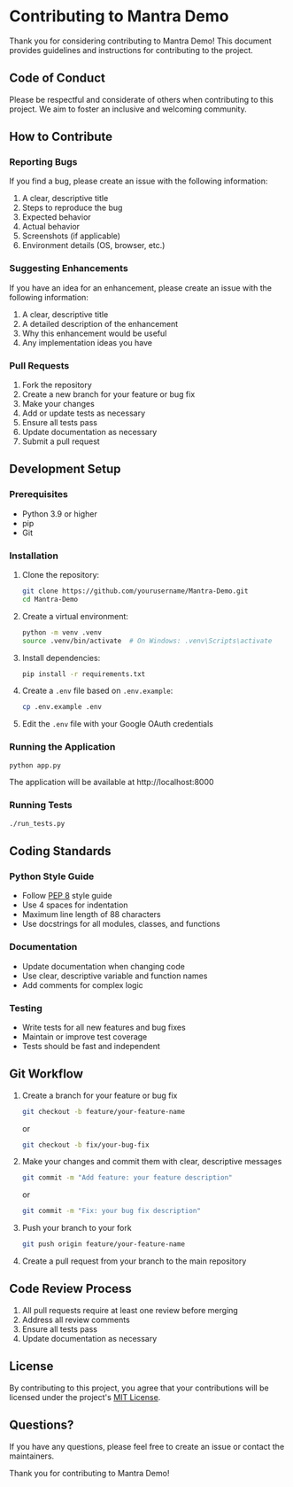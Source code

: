# Contributing to Mantra Demo

Thank you for considering contributing to Mantra Demo! This document provides guidelines and instructions for contributing to the project.

## Code of Conduct

Please be respectful and considerate of others when contributing to this project. We aim to foster an inclusive and welcoming community.

## How to Contribute

### Reporting Bugs

If you find a bug, please create an issue with the following information:

1. A clear, descriptive title
2. Steps to reproduce the bug
3. Expected behavior
4. Actual behavior
5. Screenshots (if applicable)
6. Environment details (OS, browser, etc.)

### Suggesting Enhancements

If you have an idea for an enhancement, please create an issue with the following information:

1. A clear, descriptive title
2. A detailed description of the enhancement
3. Why this enhancement would be useful
4. Any implementation ideas you have

### Pull Requests

1. Fork the repository
2. Create a new branch for your feature or bug fix
3. Make your changes
4. Add or update tests as necessary
5. Ensure all tests pass
6. Update documentation as necessary
7. Submit a pull request

## Development Setup

### Prerequisites

- Python 3.9 or higher
- pip
- Git

### Installation

1. Clone the repository:
   ```bash
   git clone https://github.com/yourusername/Mantra-Demo.git
   cd Mantra-Demo
   ```

2. Create a virtual environment:
   ```bash
   python -m venv .venv
   source .venv/bin/activate  # On Windows: .venv\Scripts\activate
   ```

3. Install dependencies:
   ```bash
   pip install -r requirements.txt
   ```

4. Create a `.env` file based on `.env.example`:
   ```bash
   cp .env.example .env
   ```

5. Edit the `.env` file with your Google OAuth credentials

### Running the Application

```bash
python app.py
```

The application will be available at http://localhost:8000

### Running Tests

```bash
./run_tests.py
```

## Coding Standards

### Python Style Guide

- Follow [PEP 8](https://www.python.org/dev/peps/pep-0008/) style guide
- Use 4 spaces for indentation
- Maximum line length of 88 characters
- Use docstrings for all modules, classes, and functions

### Documentation

- Update documentation when changing code
- Use clear, descriptive variable and function names
- Add comments for complex logic

### Testing

- Write tests for all new features and bug fixes
- Maintain or improve test coverage
- Tests should be fast and independent

## Git Workflow

1. Create a branch for your feature or bug fix
   ```bash
   git checkout -b feature/your-feature-name
   ```
   or
   ```bash
   git checkout -b fix/your-bug-fix
   ```

2. Make your changes and commit them with clear, descriptive messages
   ```bash
   git commit -m "Add feature: your feature description"
   ```
   or
   ```bash
   git commit -m "Fix: your bug fix description"
   ```

3. Push your branch to your fork
   ```bash
   git push origin feature/your-feature-name
   ```

4. Create a pull request from your branch to the main repository

## Code Review Process

1. All pull requests require at least one review before merging
2. Address all review comments
3. Ensure all tests pass
4. Update documentation as necessary

## License

By contributing to this project, you agree that your contributions will be licensed under the project's [MIT License](LICENSE).

## Questions?

If you have any questions, please feel free to create an issue or contact the maintainers.

Thank you for contributing to Mantra Demo!
